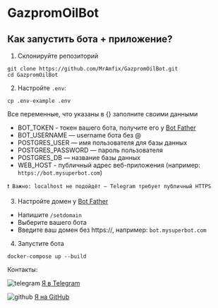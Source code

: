 # GazpromOilBot

## Как запустить бота + приложение?

1. Склонируйте репозиторий
```commandline
git clone https://github.com/MrAmfix/GazpromOilBot.git
cd GazpromOilBot
```
2. Настройте `.env`:
```commandline
cp .env-example .env
```
Все переменные, что указаны в {} заполните своими данными
* BOT_TOKEN - токен вашего бота, получите его у [Bot Father](https://t.me/BotFather)
* BOT_USERNAME — username бота без @
* POSTGRES_USER — имя пользователя для базы данных
* POSTGRES_PASSWORD — пароль пользователя
* POSTGRES_DB — название базы данных
* WEB_HOST - публичный адрес веб-приложения (например: `https://bot.mysuperbot.com`)

`❗️ Важно: localhost не подойдёт — Telegram требует публичный HTTPS`

3. Настройте домен у [Bot Father](https://t.me/BotFather)
* Напишите `/setdomain`
* Выберите вашего бота
* Введите ваш домен без https://, например: `bot.mysuperbot.com`

4. Запустите бота
```commandline
docker-compose up --build
```

Контакты:

![telegram](https://t.me/favicon.ico) [Я в Telegram](https://t.me/mramfix)

![github](https://github.com/favicon.ico) [Я на GitHub](https://github.com/MrAmfix)
